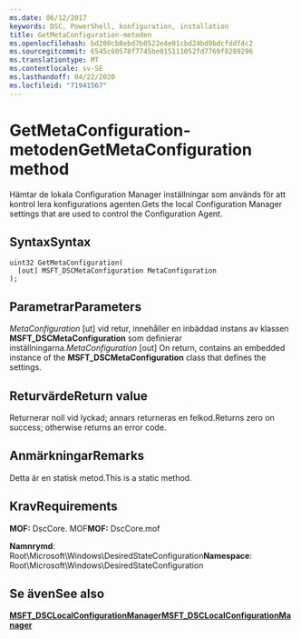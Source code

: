 ```yaml
---
ms.date: 06/12/2017
keywords: DSC, PowerShell, konfiguration, installation
title: GetMetaConfiguration-metoden
ms.openlocfilehash: bd280cb8ebd7b0522e4e01cbd24bd9bdcfddf4c2
ms.sourcegitcommit: 6545c60578f7745be015111052fd7769f8289296
ms.translationtype: MT
ms.contentlocale: sv-SE
ms.lasthandoff: 04/22/2020
ms.locfileid: "71941567"
---
```

# <a name="getmetaconfiguration-method"></a><span data-ttu-id="bcbbb-103">GetMetaConfiguration-metoden</span><span class="sxs-lookup"><span data-stu-id="bcbbb-103">GetMetaConfiguration method</span></span>

<span data-ttu-id="bcbbb-104">Hämtar de lokala Configuration Manager inställningar som används för att kontrol lera konfigurations agenten.</span><span class="sxs-lookup"><span data-stu-id="bcbbb-104">Gets the local Configuration Manager settings that are used to control the Configuration Agent.</span></span>

## <a name="syntax"></a><span data-ttu-id="bcbbb-105">Syntax</span><span class="sxs-lookup"><span data-stu-id="bcbbb-105">Syntax</span></span>

```mof
uint32 GetMetaConfiguration(
  [out] MSFT_DSCMetaConfiguration MetaConfiguration
);
```

## <a name="parameters"></a><span data-ttu-id="bcbbb-106">Parametrar</span><span class="sxs-lookup"><span data-stu-id="bcbbb-106">Parameters</span></span>

<span data-ttu-id="bcbbb-107">*MetaConfiguration* \[ut\] vid retur, innehåller en inbäddad instans av klassen **MSFT_DSCMetaConfiguration** som definierar inställningarna.</span><span class="sxs-lookup"><span data-stu-id="bcbbb-107">*MetaConfiguration* \[out\] On return, contains an embedded instance of the **MSFT_DSCMetaConfiguration** class that defines the settings.</span></span>

## <a name="return-value"></a><span data-ttu-id="bcbbb-108">Returvärde</span><span class="sxs-lookup"><span data-stu-id="bcbbb-108">Return value</span></span>

<span data-ttu-id="bcbbb-109">Returnerar noll vid lyckad; annars returneras en felkod.</span><span class="sxs-lookup"><span data-stu-id="bcbbb-109">Returns zero on success; otherwise returns an error code.</span></span>

## <a name="remarks"></a><span data-ttu-id="bcbbb-110">Anmärkningar</span><span class="sxs-lookup"><span data-stu-id="bcbbb-110">Remarks</span></span>

<span data-ttu-id="bcbbb-111">Detta är en statisk metod.</span><span class="sxs-lookup"><span data-stu-id="bcbbb-111">This is a static method.</span></span>

## <a name="requirements"></a><span data-ttu-id="bcbbb-112">Krav</span><span class="sxs-lookup"><span data-stu-id="bcbbb-112">Requirements</span></span>

<span data-ttu-id="bcbbb-113">**MOF:** DscCore. MOF</span><span class="sxs-lookup"><span data-stu-id="bcbbb-113">**MOF:** DscCore.mof</span></span>

<span data-ttu-id="bcbbb-114">**Namnrymd**: Root\Microsoft\Windows\DesiredStateConfiguration</span><span class="sxs-lookup"><span data-stu-id="bcbbb-114">**Namespace**: Root\Microsoft\Windows\DesiredStateConfiguration</span></span>

## <a name="see-also"></a><span data-ttu-id="bcbbb-115">Se även</span><span class="sxs-lookup"><span data-stu-id="bcbbb-115">See also</span></span>

[<span data-ttu-id="bcbbb-116">**MSFT_DSCLocalConfigurationManager**</span><span class="sxs-lookup"><span data-stu-id="bcbbb-116">**MSFT_DSCLocalConfigurationManager**</span></span>](msft-dsclocalconfigurationmanager.md)
